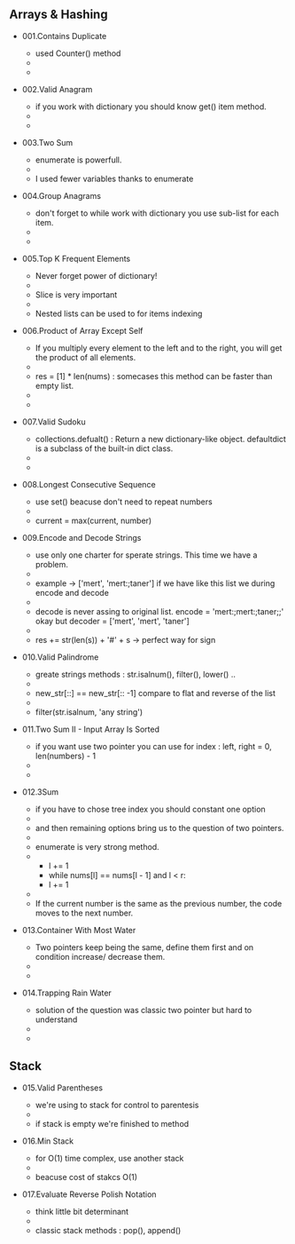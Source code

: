 ## Arrays & Hashing

- 001.Contains Duplicate
    - used Counter() method
    -
    -

- 002.Valid Anagram
    - if you work with dictionary you should know get() item method. 
    -
    -

- 003.Two Sum
    - enumerate is powerfull.
    - 
    - I used fewer variables thanks to enumerate

- 004.Group Anagrams
    - don't forget to while work with dictionary you use sub-list for each item. 
    -
    -

- 005.Top K Frequent Elements
    - Never forget power of dictionary!
    -
    - Slice is very important
    -
    - Nested lists can be used to for items indexing 

- 006.Product of Array Except Self
    - If you multiply every element to the left and to the right, you will get the product of all elements.
    - 
    - res = [1] * len(nums) : somecases this method can be faster than empty list.
    -
    - 

- 007.Valid Sudoku
    - collections.defualt() : Return a new dictionary-like object. defaultdict is a subclass of the built-in dict class.
    - 
    - 

- 008.Longest Consecutive Sequence
    - use set() beacuse don't need to repeat numbers
    - 
    - current = max(current, number)

- 009.Encode and Decode Strings
    - use only one charter for sperate strings. This time we have a problem.
    -
    - example -> ['mert', 'mert:;taner'] if we have like this list we during encode and decode
    -
    - decode is never assing to original list. encode = 'mert:;mert:;taner;;' okay but decoder = ['mert', 'mert', 'taner']
    -
    - res += str(len(s)) + '#' + s -> perfect way for sign

- 010.Valid Palindrome
    - greate strings methods : str.isalnum(), filter(), lower() ..
    -
    - new_str[::] == new_str[:: -1] compare to flat and reverse of the list
    -
    - filter(str.isalnum, 'any string')

- 011.Two Sum II - Input Array Is Sorted
    - if you want use two pointer you can use for index :   left, right = 0, len(numbers) - 1
    - 
    - 

- 012.3Sum
    - if you have to chose tree index you should constant one option
    - 
    - and then remaining options bring us to the question of two pointers.
    - 
    - enumerate is very strong method.
    - 
        - l += 1
        - while nums[l] == nums[l - 1] and l < r:
        -   l += 1
    - 
    - If the current number is the same as the previous number, the code moves to the next number.

- 013.Container With Most Water
    - Two pointers keep being the same, define them first and on condition
 increase/ decrease them.
    - 
    - 

- 014.Trapping Rain Water
    - solution of the question was classic two pointer but hard to understand
    - 
    - 

## Stack 

- 015.Valid Parentheses
    - we're using to stack for control to parentesis
    - 
    - if stack is empty we're finished to method

- 016.Min Stack
    - for O(1) time complex, use another stack
    - 
    - beacuse cost of stakcs O(1)

- 017.Evaluate Reverse Polish Notation
    -  think little bit determinant
    - 
    - classic stack methods : pop(), append()